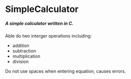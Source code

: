 # SimpleCalculator
##### A simple calculator written in C. 

Able do two interger operations including:
  - addition
  - subtraction
  - multiplication
  - division
  
Do not use spaces when entering equation, causes errors.
